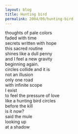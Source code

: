 ```yaml
---
layout: blog
title: Hunting bird
permalink: 2004/09/hunting-bird
---
```


<p>thoughts of pale colors<br />
faded with time<br />
secrets written with hope<br />
this sacred routine<br />
shines like a dull penny<br />
and I feel a new gravity<br />
beginning again.<br />
circles collide and it is<br />
not an illusion<br />
only one road<br />
with infinite scope<br />
I exist<br />
to feel the pressure of love<br />
like a hunting bird circles<br />
before the kill<br />
is it now?<br />
said the mule<br />
looking up<br />
at a shadow</p>
